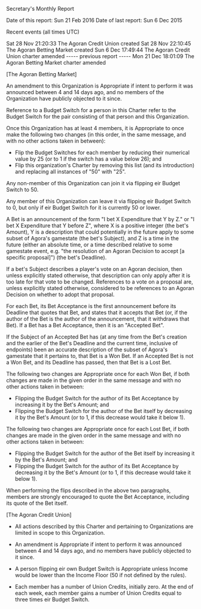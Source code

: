 Secretary's Monthly Report

Date of this report: Sun 21 Feb 2016
Date of last report: Sun  6 Dec 2015


Recent events (all times UTC)

Sat 28 Nov 21:20:33  The Agoran Credit Union created
Sat 28 Nov 22:10:45  The Agoran Betting Market created
Sun  6 Dec 17:49:44  The Agoran Credit Union charter amended
----- previous report -----
Mon 21 Dec 18:01:09  The Agoran Betting Market charter amended


[The Agoran Betting Market]

An amendment to this Organization is Appropriate if intent to perform it
was announced between 4 and 14 days ago, and no members of the
Organization have publicly objected to it since.

Reference to a Budget Switch for a person in this Charter refer to the
Budget Switch for the pair consisting of that person and this
Organization.

Once this Organization has at least 4 members, it is Appropriate to once
make the following two changes (in this order, in the same message, and
with no other actions taken in between):
- Flip the Budget Switches for each member by reducing their numerical
  value by 25 (or to 1 if the switch has a value below 26); and
- Flip this organization's Charter by removing this list (and its
  introduction) and replacing all instances of "50" with "25".

Any non-member of this Organization can join it via flipping eir Budget
Switch to 50.

Any member of this Organization can leave it via flipping eir Budget
Switch to 0, but only if eir Budget Switch for it is currently 50 or
lower.

A Bet is an announcement of the form "I bet X Expenditure that Y by Z."
or "I bet X Expenditure that Y before Z", where X is a positive integer
(the bet's Amount), Y is a description that could potentially in the
future apply to some subset of Agora's gamestate (the bet's Subject),
and Z is a time in the future (either an absolute time, or a time
described relative to some gamestate event, e.g. "the resolution of an
Agoran Decision to accept [a specific proposal]") (the bet's Deadline).

If a bet's Subject describes a player's vote on an Agoran decision, then
unless explicitly stated otherwise, that description can only apply
after it is too late for that vote to be changed. References to a vote
on a proposal are, unless explicitly stated otherwise, considered to be
references to an Agoran Decision on whether to adopt that proposal.

For each Bet, its Bet Acceptance is the first announcement before its
Deadline that quotes that Bet, and states that it accepts that Bet (or,
if the author of the Bet is the author of the announcement, that it
withdraws that Bet). If a Bet has a Bet Acceptance, then it is an
"Accepted Bet".

If the Subject of an Accepted Bet has (at any time from the Bet's
creation and the earlier of the Bet's Deadline and the current time,
inclusive of endpoints) been an accurate description of the subset of
Agora's gamestate that it pertains to, that Bet is a Won Bet. If an
Accepted Bet is not a Won Bet, and its Deadline has passed, then that
Bet is a Lost Bet.

The following two changes are Appropriate once for each Won Bet, if both
changes are made in the given order in the same message and with no
other actions taken in between:
- Flipping the Budget Switch for the author of its Bet Acceptance by
  increasing it by the Bet's Amount; and
- Flipping the Budget Switch for the author of the Bet itself by
  decreasing it by the Bet's Amount (or to 1, if this decrease would
  take it below 1).

The following two changes are Appropriate once for each Lost Bet, if both
changes are made in the given order in the same message and with no
other actions taken in between:
- Flipping the Budget Switch for the author of the Bet itself by
  increasing it by the Bet's Amount; and
- Flipping the Budget Switch for the author of its Bet Acceptance by
  decreasing it by the Bet's Amount (or to 1, if this decrease would
  take it below 1).

When performing the flips described in the above two paragraphs, members
are strongly encouraged to quote the Bet Acceptance, including its quote
of the Bet itself.


[The Agoran Credit Union]

  * All actions described by this Charter and pertaining to
    Organizations are limited in scope to this Organization.

  * An amendment is Appropriate if intent to perform it was announced
    between 4 and 14 days ago, and no members have publicly objected to
    it since.

  * A person flipping eir own Budget Switch is Appropriate unless
    Income would be lower than the Income Floor (50 if not defined by
    the rules).

  * Each member has a number of Union Credits, initially zero. At the
    end of each week, each member gains a number of Union Credits
    equal to three times eir Budget Switch.